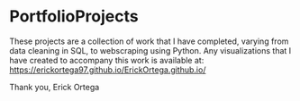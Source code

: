 # PortfolioProjects

These projects are a collection of work that I have completed, varying from data cleaning in SQL, to webscraping using Python.
Any visualizations that I have created to accompany this work is available at: https://erickortega97.github.io/ErickOrtega.github.io/

Thank you,
Erick Ortega
